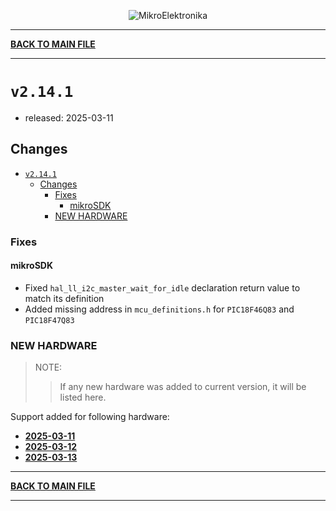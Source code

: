 <p align="center">
  <img src="http://www.mikroe.com/img/designs/beta/logo_small.png?raw=true" alt="MikroElektronika"/>
</p>

---

**[BACK TO MAIN FILE](../../changelog.md)**

---

# `v2.14.1`

+ released: 2025-03-11

## Changes

+ [`v2.14.1`](#v2141)
  + [Changes](#changes)
    + [Fixes](#fixes)
      + [mikroSDK](#mikrosdk)
    + [NEW HARDWARE](#new-hardware)

### Fixes

#### mikroSDK

+ Fixed `hal_ll_i2c_master_wait_for_idle` declaration return value to match its definition
+ Added missing address in `mcu_definitions.h` for `PIC18F46Q83` and `PIC18F47Q83`

### NEW HARDWARE

> NOTE:
>> If any new hardware was added to current version, it will be listed here.

Support added for following hardware:

+ **[2025-03-11](./new_hw/2025-03-11.md)**
+ **[2025-03-12](./new_hw/2025-03-12.md)**
+ **[2025-03-13](./new_hw/2025-03-13.md)**

---

**[BACK TO MAIN FILE](../../changelog.md)**

---

